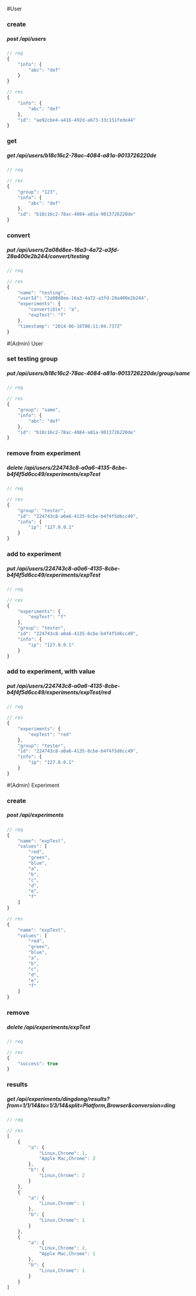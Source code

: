 #User
### create
##### post /api/users
```js
// req
{
    "info": {
        "abc": "def"
    }
}
```
```js
// res
{
    "info": {
        "abc": "def"
    },
    "id": "ae92cbe4-a416-492d-a673-33c151fede44"
}
```
### get
##### get /api/users/b18c16c2-78ac-4084-a81a-9013726220de
```js
// req

```
```js
// res
{
    "group": "123",
    "info": {
        "abc": "def"
    },
    "id": "b18c16c2-78ac-4084-a81a-9013726220de"
}
```
### convert
##### put /api/users/2a08d8ee-16a3-4a72-a3fd-28a400e2b244/convert/testing
```js
// req

```
```js
// res
{
    "name": "testing",
    "userId": "2a08d8ee-16a3-4a72-a3fd-28a400e2b244",
    "experiments": {
        "convertible": "a",
        "expTest": "f"
    },
    "timestamp": "2014-06-16T08:11:04.737Z"
}
```
#(Admin) User
### set testing group
##### put /api/users/b18c16c2-78ac-4084-a81a-9013726220de/group/same
```js
// req

```
```js
// res
{
    "group": "same",
    "info": {
        "abc": "def"
    },
    "id": "b18c16c2-78ac-4084-a81a-9013726220de"
}
```
### remove from experiment
##### delete /api/users/224743c8-a0a6-4135-8cbe-b4f4f5d6cc49/experiments/expTest
```js
// req

```
```js
// res
{
    "group": "tester",
    "id": "224743c8-a0a6-4135-8cbe-b4f4f5d6cc49",
    "info": {
        "ip": "127.0.0.1"
    }
}
```
### add to experiment
##### put /api/users/224743c8-a0a6-4135-8cbe-b4f4f5d6cc49/experiments/expTest
```js
// req

```
```js
// res
{
    "experiments": {
        "expTest": "f"
    },
    "group": "tester",
    "id": "224743c8-a0a6-4135-8cbe-b4f4f5d6cc49",
    "info": {
        "ip": "127.0.0.1"
    }
}
```
### add to experiment, with value
##### put /api/users/224743c8-a0a6-4135-8cbe-b4f4f5d6cc49/experiments/expTest/red
```js
// req

```
```js
// res
{
    "experiments": {
        "expTest": "red"
    },
    "group": "tester",
    "id": "224743c8-a0a6-4135-8cbe-b4f4f5d6cc49",
    "info": {
        "ip": "127.0.0.1"
    }
}
```
#(Admin) Experiment
### create
##### post /api/experiments
```js
// req
{
    "name": "expTest",
    "values": [
        "red",
        "green",
        "blue",
        "a",
        "b",
        "c",
        "d",
        "e",
        "f"
    ]
}
```
```js
// res
{
    "name": "expTest",
    "values": [
        "red",
        "green",
        "blue",
        "a",
        "b",
        "c",
        "d",
        "e",
        "f"
    ]
}
```
### remove
##### delete /api/experiments/expTest
```js
// req

```
```js
// res
{
    "success": true
}
```
### results
##### get /api/experiments/dingdong/results?from=1/1/14&to=1/3/14&split=Platform,Browser&conversion=ding
```js
// req

```
```js
// res
[
    {
        "a": {
            "Linux,Chrome": 1,
            "Apple Mac,Chrome": 2
        },
        "b": {
            "Linux,Chrome": 2
        }
    },
    {
        "a": {
            "Linux,Chrome": 1
        },
        "b": {
            "Linux,Chrome": 1
        }
    },
    {
        "a": {
            "Linux,Chrome": 2,
            "Apple Mac,Chrome": 1
        },
        "b": {
            "Linux,Chrome": 1
        }
    }
]
```